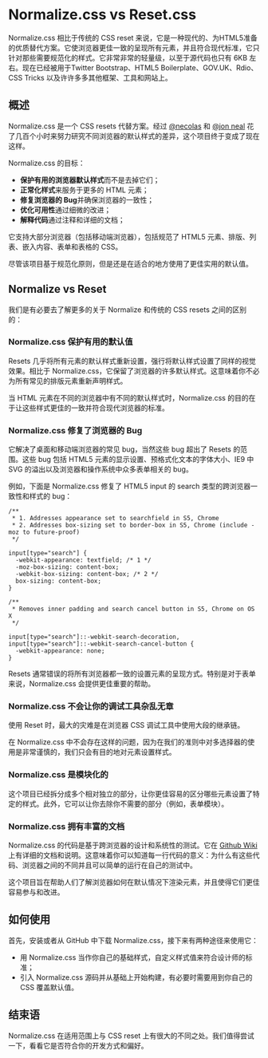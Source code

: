 # Normalize.css vs Reset.css
Normalize.css 相比于传统的 CSS reset 来说，它是一种现代的、为HTML5准备的优质替代方案。它使浏览器更佳一致的呈现所有元素，并且符合现代标准，它只针对那些需要规范化的样式。它非常非常的轻量级，以至于源代码也只有 6KB 左右。现在已经被用于Twitter Bootstrap、HTML5 Boilerplate、GOV.UK、Rdio、CSS Tricks 以及许许多多其他框架、工具和网站上。

## 概述
Normalize.css 是一个 CSS resets 代替方案。经过 [@necolas](https://twitter.com/necolas) 和 [@jon neal](https://twitter.com/jon_neal) 花了几百个小时来努力研究不同浏览器的默认样式的差异，这个项目终于变成了现在这样。

Normalize.css 的目标：

* **保护有用的浏览器默认样式**而不是去掉它们；
* **正常化样式**来服务于更多的 HTML 元素；
* **修复浏览器的 Bug**并确保浏览器的一致性；
* **优化可用性**通过细微的改进；
* **解释代码**通过注释和详细的文档；

它支持大部分浏览器（包括移动端浏览器），包括规范了 HTML5 元素、排版、列表、嵌入内容、表单和表格的 CSS。

尽管该项目基于规范化原则，但是还是在适合的地方使用了更佳实用的默认值。

## Normalize vs Reset
我们是有必要去了解更多的关于 Normalize 和传统的 CSS resets 之间的区别的：

### Normalize.css 保护有用的默认值
Resets 几乎将所有元素的默认样式重新设置，强行将默认样式设置了同样的视觉效果。相比于 Normalize.css，它保留了浏览器的许多默认样式。这意味着你不必为所有常见的排版元素重新声明样式。

当 HTML 元素在不同的浏览器中有不同的默认样式时，Normalize.css 的目的在于让这些样式更佳的一致并符合现代浏览器的标准。

### Normalize.css 修复了浏览器的 Bug
它解决了桌面和移动端浏览器的常见 bug，当然这些 bug 超出了 Resets 的范围。这些 bug 包括 HTML5 元素的显示设置、预格式化文本的字体大小、IE9 中 SVG 的溢出以及浏览器和操作系统中众多表单相关的 bug。

例如，下面是 Normalize.css 修复了 HTML5 input 的 search 类型的跨浏览器一致性和样式的 bug：

```
/**
 * 1. Addresses appearance set to searchfield in S5, Chrome
 * 2. Addresses box-sizing set to border-box in S5, Chrome (include -moz to future-proof)
 */

input[type="search"] {
  -webkit-appearance: textfield; /* 1 */
  -moz-box-sizing: content-box;
  -webkit-box-sizing: content-box; /* 2 */
  box-sizing: content-box;
}

/**
 * Removes inner padding and search cancel button in S5, Chrome on OS X
 */

input[type="search"]::-webkit-search-decoration,
input[type="search"]::-webkit-search-cancel-button {
  -webkit-appearance: none;
}
```

Resets 通常错误的将所有浏览器都一致的设置元素的呈现方式。特别是对于表单来说，Normalize.css 会提供更佳重要的帮助。

### Normalize.css 不会让你的调试工具杂乱无章
使用 Reset 时，最大的灾难是在浏览器 CSS 调试工具中使用大段的继承链。

在 Normalize.css 中不会存在这样的问题，因为在我们的准则中对多选择器的使用是非常谨慎的，我们只会有目的地对元素设置样式。

### Normalize.css 是模块化的
这个项目已经拆分成多个相对独立的部分，让你更佳容易的区分哪些元素设置了特定的样式。此外，它可以让你去除你不需要的部分（例如，表单模块）。

### Normalize.css 拥有丰富的文档
Normalize.css 的代码是基于跨浏览器的设计和系统性的测试。它在 [Github Wiki](https://github.com/necolas/normalize.css) 上有详细的文档和说明。这意味着你可以知道每一行代码的意义：为什么有这些代码、浏览器之间的不同并且可以简单的运行在自己的测试中。

这个项目旨在帮助人们了解浏览器如何在默认情况下渲染元素，并且使得它们更佳容易参与和改进。

## 如何使用
首先，安装或者从 GitHub 中下载 Normalize.css，接下来有两种途径来使用它：

* 用 Normalize.css 当作你自己的基础样式，自定义样式值来符合设计师的标准；
* 引入 Normalize.css 源码并从基础上开始构建，有必要时需要用到你自己的 CSS 覆盖默认值。

## 结束语
Normalize.css 在适用范围上与 CSS reset 上有很大的不同之处。我们值得尝试一下，看看它是否符合你的开发方式和偏好。